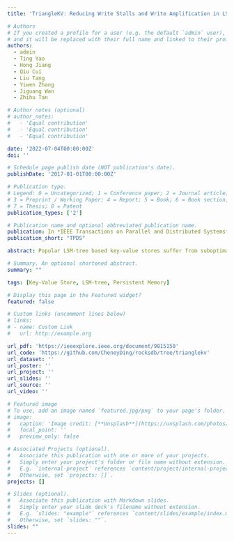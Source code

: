 ```yaml
---
title: 'TriangleKV: Reducing Write Stalls and Write Amplification in LSM-tree Based KV Stores with Triangle Container in NVM'

# Authors
# If you created a profile for a user (e.g. the default `admin` user), write the username (folder name) here
# and it will be replaced with their full name and linked to their profile.
authors:
  - admin
  - Ting Yao
  - Hong Jiang
  - Qiu Cui
  - Liu Tang
  - Yiwen Zhang
  - Jiguang Wan
  - Zhihu Tan

# Author notes (optional)
# author_notes:
#   - 'Equal contribution'
#   - 'Equal contribution'
#   - 'Equal contribution'

date: '2022-07-04T00:00:00Z'
doi: ''

# Schedule page publish date (NOT publication's date).
publishDate: '2017-01-01T00:00:00Z'

# Publication type.
# Legend: 0 = Uncategorized; 1 = Conference paper; 2 = Journal article;
# 3 = Preprint / Working Paper; 4 = Report; 5 = Book; 6 = Book section;
# 7 = Thesis; 8 = Patent
publication_types: ['2']

# Publication name and optional abbreviated publication name.
publication: In *IEEE Transactions on Parallel and Distributed Systems*
publication_short: "TPDS"

abstract: Popular LSM-tree based key-value stores suffer from suboptimal and unpredictable performance due to write amplification and write stalls that cause application performance to periodically drop to nearly zero. Our preliminary experimental studies reveal that (1) write stalls mainly stem from the significantly large amount of data involved in each compaction between L0-L1 (i.e., the first two levels of LSM-tree), and (2) write amplification increases with the depth of LSM-trees. Existing work mainly focus on reducing write amplification, while only a couple of them target mitigating write stalls. In this paper, we exploit unique features of non-volatile memory (NVM) to address these two limitations and propose TriangleKV, a new LSM-tree based persistent KV store with multi-tier DRAM-NVM-SSD storage. TriangleKV’s design principles include performing smaller and cheaper L0-L1 compaction to reduce write stalls while reducing the depth of LSM-trees to mitigate write amplification. To this end, four novel techniques are proposed. First, we relocate and manage the L0 level in NVM with our proposed triangle container. Second, the new right-angle side compaction is devised to compact L0 to L1 at fine-grained key ranges, thus substantially reducing the amount of compaction data. Third, TriangleKV increases the width of each level to decrease the depth of LSM-trees thus mitigating write amplification. Finally, the cross-row hint search is introduced for the triangle container to keep adequate read performance. We implement TriangleKV based on MatrixKV and evaluate it on a hybrid DRAM/NVM/SSD system using Intel’s latest 3D Xpoint NVM device Optane DC PMM. Evaluation results show that, with the same amount of NVM, TriangleKV outperforms RocksDB, NoveLSM and MatrixKV in 99th-percentile latencies by 5.5×, 2.1× and 1.1×, and random write throughput by 4.9×, 3.5× and 1.4× respectively.

# Summary. An optional shortened abstract.
summary: ""

tags: [Key-Value Store, LSM-tree, Persistent Memory]

# Display this page in the Featured widget?
featured: false

# Custom links (uncomment lines below)
# links:
# - name: Custom Link
#   url: http://example.org

url_pdf: 'https://ieeexplore.ieee.org/document/9815150'
url_code: 'https://github.com/CheneyDing/rocksdb/tree/trianglekv'
url_dataset: ''
url_poster: ''
url_project: ''
url_slides: ''
url_source: ''
url_video: ''

# Featured image
# To use, add an image named `featured.jpg/png` to your page's folder.
# image:
#   caption: 'Image credit: [**Unsplash**](https://unsplash.com/photos/pLCdAaMFLTE)'
#   focal_point: ''
#   preview_only: false

# Associated Projects (optional).
#   Associate this publication with one or more of your projects.
#   Simply enter your project's folder or file name without extension.
#   E.g. `internal-project` references `content/project/internal-project/index.md`.
#   Otherwise, set `projects: []`.
projects: []

# Slides (optional).
#   Associate this publication with Markdown slides.
#   Simply enter your slide deck's filename without extension.
#   E.g. `slides: "example"` references `content/slides/example/index.md`.
#   Otherwise, set `slides: ""`.
slides: ""
---
```



